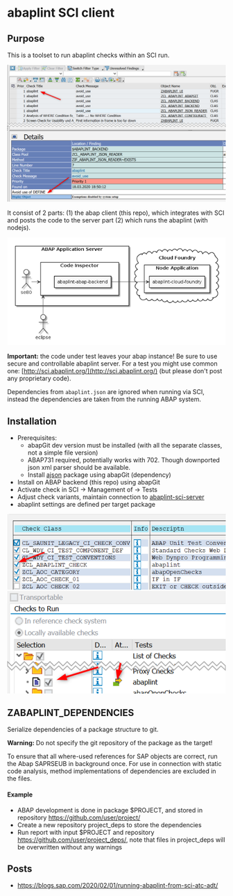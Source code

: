 # abaplint SCI client

## Purpose

This is a toolset to run abaplint checks within an SCI run.

![sci](docs/img/sci-sample.png)

It consist of 2 parts: (1) the abap client (this repo), which integrates with SCI and posts the code to the server part (2) which runs the abaplint (with nodejs).

![landscape](docs/img/landscape.png)

**Important:** the code under test leaves your abap instance! Be sure to use secure and controllable abaplint server. For a test you might use common one: [http://sci.abaplint.org/](http://sci.abaplint.org/) (but please don't post any proprietary code).

Dependencies from `abaplint.json` are ignored when running via SCI, instead the dependencies are taken from the running ABAP system.

## Installation

* Prerequisites: 
    * abapGit dev version must be installed (with all the separate classes, not a simple file version)
    * ABAP731 required, potentially works with 702. Though downported json xml parser should be available.
    * Install [ajson](https://github.com/sbcgua/ajson) package using abapGit (dependency)
* Install on ABAP backend (this repo) using abapGit
* Activate check in SCI -> Management of -> Tests
* Adjust check variants, maintain connection to [abaplint-sci-server](https://github.com/abaplint/abaplint-sci-server)
* abaplint settings are defined per target package

![setup1](docs/img/setup1.png)
![setup2](docs/img/setup2.png)

## ZABAPLINT_DEPENDENCIES
Serialize dependencies of a package structure to git.

**Warning:** Do not specify the git repository of the package as the target!

To ensure that all where-used references for SAP objects are correct, run the Abap SAPRSEUB in background once.
For use in connection with static code analysis, method implementations of dependencies are excluded in the files.

#### Example
* ABAP development is done in package $PROJECT, and stored in repository https://github.com/user/project/
* Create a new repository project_deps to store the dependencies
* Run report with input $PROJECT and repository https://github.com/user/project_deps/, note that files in project_deps will be overwritten without any warnings

## Posts

- https://blogs.sap.com/2020/02/01/running-abaplint-from-sci-atc-adt/
